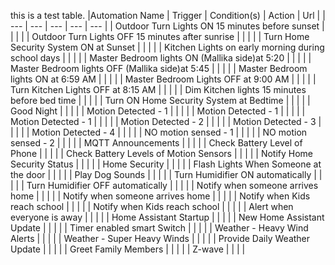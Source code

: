 this is a test table.
|Automation Name | Trigger | Condition(s) | Action | Url |
| --- | --- | --- | --- | --- |
| Outdoor Turn Lights ON 15 minutes before sunset |  |  |  | 
| Outdoor Turn Lights OFF 15 minutes after sunrise |  |  |  | 
| Turn Home Security System ON at Sunset |  |  |  | 
| Kitchen Lights on early morning during school days |  |  |  | 
| Master Bedroom lights ON (Mallika side)at 5:20 |  |  |  | 
| Master Bedroom lights OFF (Mallika side)at 5:45 |  |  |  | 
| Master Bedroom lights ON at 6:59 AM |  |  |  | 
| Master Bedroom Lights OFF at 9:00 AM |  |  |  | 
| Turn Kitchen Lights OFF at 8:15 AM |  |  |  | 
| Dim Kitchen lights 15 minutes before bed time |  |  |  | 
| Turn ON Home Security System at Bedtime |  |  |  | 
| Good Night |  |  |  | 
| Motion Detected - 1 |  |  |  | 
| Motion Detected - 1 |  |  |  | 
| Motion Detected - 1 |  |  |  | 
| Motion Detected - 2 |  |  |  | 
| Motion Detected - 3 |  |  |  | 
| Motion Detected - 4 |  |  |  | 
| NO motion sensed - 1 |  |  |  | 
| NO motion sensed - 2 |  |  |  | 
| MQTT Announcements |  |  |  | 
| Check Battery Level of Phone |  |  |  | 
| Check Battery Levels of Motion Sensors |  |  |  | 
| Notify Home Security Status |  |  |  | 
| Home Security |  |  |  | 
| Flash Lights When Someone at the door |  |  |  | 
| Play Dog Sounds |  |  |  | 
| Turn Humidifier ON automatically |  |  |  | 
| Turn Humidifier OFF automatically |  |  |  | 
| Notify when someone arrives home |  |  |  | 
| Notify when someone arrives home |  |  |  | 
| Notify when Kids reach school |  |  |  | 
| Notify when Kids reach school |  |  |  | 
| Alert when everyone is away |  |  |  | 
| Home Assistant Startup |  |  |  | 
| New Home Assistant Update |  |  |  | 
| Timer enabled smart Switch |  |  |  | 
| Weather - Heavy Wind Alerts |  |  |  | 
| Weather - Super Heavy Winds |  |  |  | 
| Provide Daily Weather Update |  |  |  | 
| Greet Family Members |  |  |  | 
| Z-wave |  |  |  | 
